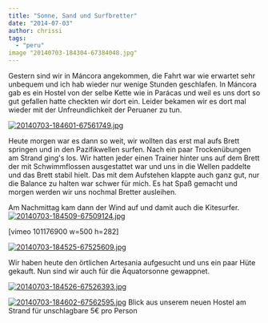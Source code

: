 ```yaml
---
title: "Sonne, Sand und Surfbretter"
date: "2014-07-03"
author: chrissi
tags: 
  - "peru"
image "20140703-184304-67384048.jpg"
---
```


Gestern sind wir in Máncora angekommen, die Fahrt war wie erwartet sehr unbequem und ich hab wieder nur wenige Stunden geschlafen. In Máncora gab es ein Hostel von der selbe Kette wie in Parácas und weil es uns dort so gut gefallen hatte checkten wir dort ein. Leider bekamen wir es dort mal wieder mit der Unfreundlichkeit der Peruaner zu tun.

[![20140703-184601-67561749.jpg](images/20140703-184601-67561749.jpg)](https://hafenstrand.wordpress.com/wp-content/uploads/2014/07/20140703-184601-67561749.jpg)

Heute morgen war es dann so weit, wir wollten das erst mal aufs Brett springen und in den Pazifikwellen surfen. Nach ein paar Trockenübungen am Strand ging's los. Wir hatten jeder einen Trainer hinter uns auf dem Brett der mit Schwimmflossen ausgestattet war und uns in die Wellen paddelte und das Brett stabil hielt. Das mit dem Aufstehen klappte auch ganz gut, nur die Balance zu halten war schwer für mich. Es hat Spaß gemacht und morgen werden wir uns nochmal Bretter ausleihen.

Am Nachmittag kam dann der Wind auf und damit auch die Kitesurfer. [![20140703-184509-67509124.jpg](images/20140703-184509-67509124.jpg)](https://hafenstrand.wordpress.com/wp-content/uploads/2014/07/20140703-184509-67509124.jpg)

\[vimeo 101176900 w=500 h=282\]

[![20140703-184525-67525609.jpg](images/20140703-184525-67525609.jpg)](https://hafenstrand.wordpress.com/wp-content/uploads/2014/07/20140703-184525-67525609.jpg)

Wir haben heute den örtlichen Artesania aufgesucht und uns ein paar Hüte gekauft. Nun sind wir auch für die Äquatorsonne gewappnet.

[![20140703-184526-67526393.jpg](images/20140703-184526-67526393.jpg)](https://hafenstrand.wordpress.com/wp-content/uploads/2014/07/20140703-184526-6726393.jpg)

[![20140703-184602-67562595.jpg](images/20140703-184602-67562595.jpg)](https://hafenstrand.wordpress.com/wp-content/uploads/2014/07/20140703-184602-67562595.jpg) Blick aus unserem neuen Hostel am Strand für unschlagbare 5€ pro Person
